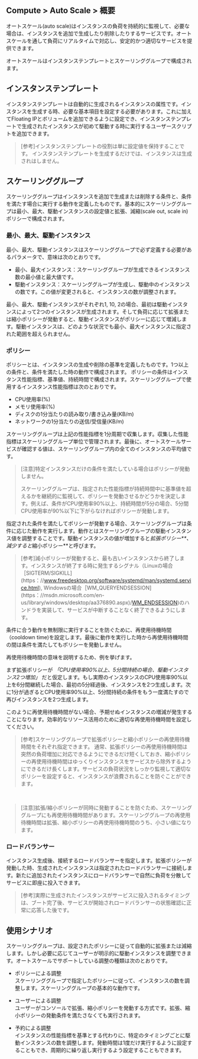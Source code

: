 ## Compute > Auto Scale > 概要

オートスケール(auto scale)はインスタンスの負荷を持続的に監視して、必要な場合は、インスタンスを追加で生成したり削除したりするサービスです。オートスケールを通して負荷にリアルタイムで対応し、安定的かつ適切なサービスを提供できます。

オートスケールはインスタンステンプレートとスケーリンググループで構成されます。

## インスタンステンプレート
インスタンステンプレートは自動的に生成されるインスタンスの属性です。インスタンスを生成する時、必要な基本項目を設定する必要があります。これに加えてFloating IPとボリュームを追加できるように設定でき、インスタンステンプレートで生成されたインスタンスが初めて駆動する時に実行するユーザースクリプトを追加できます。

> [参考]インスタンステンプレートの役割は単に設定値を保持することです。
> インスタンステンプレートを生成するだけでは、インスタンスは生成されはしません。

## スケーリンググループ
スケーリンググループはインスタンスを追加で生成または削除する条件と、条件を満たす場合に実行する動作を定義したものです。基本的にスケーリンググループは最小、最大、駆動インスタンスの設定値と拡張、減縮(scale out, scale in)ポリシーで構成されます。

### 最小、最大、駆動インスタンス
最小、最大、駆動インスタンスはスケーリンググループで必ず定義する必要があるパラメータで、意味は次のとおりです。

- 最小、最大インスタンス：スケーリンググループが生成できるインスタンス数の最小値と最大値です。
- 駆動インスタンス：スケーリンググループが生成し、駆動中のインスタンスの数です。この値が変更されると、インスタンスの数が調整されます。

最小、最大、駆動インスタンスがそれぞれ1, 10, 2の場合、最初は駆動インスタンスによって2つのインスタンスが生成されます。そして負荷に応じて拡張または縮小ポリシーが発動すると、駆動インスタンスがポリシーに応じて増減します。駆動インスタンスは、どのような状況でも最小、最大インスタンスに指定された範囲を超えられません。

### ポリシー
ポリシーとは、インスタンスの生成や削除の基準を定義したものです。1つ以上の条件と、条件を満たした時の動作で構成されます。
ポリシーの条件はインスタンス性能指標、基準値、持続時間で構成されます。スケーリンググループで使用するインスタンス性能指標は次のとおりです。

- CPU使用率(%)
- メモリ使用率(%)
- ディスクの1分当たりの読み取り/書き込み量(KB/m)
- ネットワークの1分当たりの送信/受信量(KB/m)

スケーリンググループは上記の性能指標を1分周期で収集します。収集した性能指標はスケーリンググループ単位で管理されます。最後に、オートスケールサービスが確認する値は、スケーリンググループ内の全てのインスタンスの平均値です。

> [注意]特定インスタンスだけの条件を満たしている場合はポリシーが発動しません。
>
> スケーリンググループは、指定された性能指標が持続時間中に基準値を超えるかを継続的に監視して、ポリシーを発動させるかどうかを決定します。例えば、条件がCPU使用率90%以上、持続時間が5分の場合、5分間CPU使用率が90%以下に下がらなければポリシーが発動します。

指定された条件を満たしてポリシーが発動する場合、スケーリンググループは条件に応じた動作を実行します。動作とはスケーリンググループの駆動インスタンス値を調整することです。駆動インスタンスの値が増加すると*拡張ポリシー**、減少すると*縮小ポリシー**と呼びます。

> [参考]減小ポリシーが発動すると、最も古いインスタンスから終了します。インスタンスが終了する時に発生するシグナル（Linuxの場合［SIGTERM/SIGKILL](https：//www.freedesktop.org/software/systemd/man/systemd.service.html), Windowsの場合［WM_QUERYENDSESSION](https：//msdn.microsoft.com/en-us/library/windows/desktop/aa376890.aspx)/[WM_ENDSESSION](https：//msdn.microsoft.com/en-us/library/windows/desktop/aa376889.aspx))のハンドラを実装して、サービスが中断することなく終了できるようにします。

条件に合う動作を無制限に実行することを防ぐために、再使用待機時間（cooldown time)を設定します。最後に動作を実行した時から再使用待機時間の間は条件を満たしてもポリシーを発動しません。

再使用待機時間の意味を説明するため、例を挙げます。

まず拡張ポリシーが _「CPU使用率90%以上、5分間持続の場合、駆動インスタンス2つ増加」_ だと仮定します。もし実際のインスタンスのCPU使用率90%以上を6分間継続した場合、最初の5分経過後、インスタンスを2つ生成します。次に1分が過ぎるとCPU使用率90%以上、5分間持続の条件をもう一度満たすので再びインスタンスを2つ生成します。

このように再使用待機時間がない場合、予期せぬインスタンスの増減が発生することになります。効率的なリソース活用のために適切な再使用待機時間を設定してください。

> [参考]スケーリンググループで拡張ポリシーと縮小ポリシーの再使用待機時間をそれぞれ指定できます。
> 通常、拡張ポリシーの再使用待機時間は突然の負荷増加に対応できるようにできるだけ短くしておき、縮小ポリシーの再使用待機時間はゆっくりインスタンスをサービスから除外するようにできるだけ長くします。サービスの負荷状況をしっかり監視して適切なポリシーを設定すると、インスタンスが浪費されることを防ぐことができます。

<br>

> [注意]拡張/縮小ポリシーが同時に発動することを防ぐため、スケーリンググループにも再使用待機時間があります。スケーリンググループの再使用待機時間は拡張、縮小ポリシーの再使用待機時間のうち、小さい値になります。

### ロードバランサー
インスタンス生成後、接続するロードバランサーを指定します。拡張ポリシーが発動した時、生成されたインスタンスは指定されたロードバランサーに接続します。新たに追加されたインスタンスにロードバランサーで自然に負荷を分散してサービスに即座に投入できます。

> [参考]実際に生成されたインスタンスがサービスに投入されるタイミングは、ブート完了後、サービスが開始されロードバランサーの状態確認に正常に応答した後です。

## 使用シナリオ
スケーリンググループは、設定されたポリシーに従って自動的に拡張または減縮します。しかし必要に応じてユーザーが明示的に駆動インスタンスを調整できます。オートスケールでサポートしている調整の種類は次のとおりです。

- ポリシーによる調整<br>
  スケーリンググループで指定したポリシーに従って、インスタンスの数を調整します。スケーリンググループの基本的な動作です。

- ユーザーによる調整<br>
  ユーザーがコンソールで拡張、縮小ポリシーを発動する方式です。拡張、縮小ポリシーの発動条件を満たさなくても実行されます。

- 予約による調整<br>
  インスタンスの性能指標を基準とする代わりに、特定のタイミングごとに駆動インスタンスの数を調整します。発動時間は1度だけ実行するように設定することもでき、周期的に繰り返し実行するよう設定することもできます。

